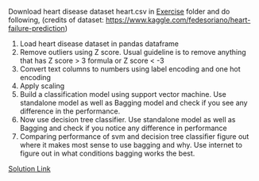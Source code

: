 Download heart disease dataset heart.csv in [Exercise](https://github.com/codebasics/py/tree/master/ML/19_Bagging/Exercise) folder and do following, (credits of dataset:  https://www.kaggle.com/fedesoriano/heart-failure-prediction)

1. Load heart disease dataset in pandas dataframe
1. Remove outliers using Z score. Usual guideline is to remove anything that has Z score > 3 formula or Z score < -3
1. Convert text columns to numbers using label encoding and one hot encoding
1. Apply scaling
1. Build a classification model using support vector machine. Use standalone model as well as Bagging model and check if you see any difference in the performance.
1. Now use decision tree classifier. Use standalone model as well as Bagging and check if you notice any difference in performance
1. Comparing performance of svm and decision tree classifier figure out where it makes most sense to use bagging and why. Use internet to figure out in what conditions bagging works the best.


[Solution Link](https://github.com/codebasics/py/blob/master/ML/19_Bagging/Exercise/bagging_heart_disease_prediction.ipynb)



 